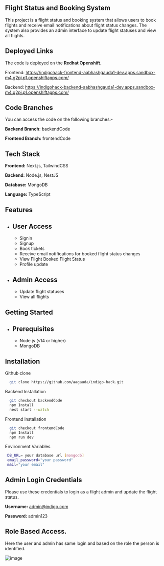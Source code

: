 
## Flight Status and Booking System

This project is a flight status and booking system that allows users to book flights and receive email notifications about flight status changes. The system also provides an admin interface to update flight statuses and view all flights.

## Deployed Links

The code is deployed on the **Redhat Openshift**.

Frontend: https://indigohack-frontend-aabhashgauda1-dev.apps.sandbox-m4.g2pi.p1.openshiftapps.com/

Backend: https://indigohack-backend-aabhashgauda1-dev.apps.sandbox-m4.g2pi.p1.openshiftapps.com/

## Code Branches

You can access the code on the following branches:-

**Backend Branch:** backendCode

**Frontend Branch:** frontendCode


## Tech Stack

**Frontend:** Next.js, TailwindCSS

**Backend:** Node.js, NestJS

**Database:** MongoDB

**Language:** TypeScript


## Features

- ## User Access
    - Signin
    - Signup
    - Book tickets
    - Receive email notifications for booked flight status changes
    - View Flight Booked Flight Status
    - Profile update

- ## Admin Access
    - Update flight statuses
    - View all flights

## Getting Started

- ## Prerequisites
    - Node.js (v14 or higher)
    - MongoDB
## Installation

Github clone

```bash
  git clone https://github.com/aagauda/indigo-hack.git
```

Backend Installation

```bash
  git checkout backendCode
  npm Install
  nest start --watch
```
Frontend Installation

```bash
  git checkout frontendCode
  npm Install
  npm run dev
```

Environment Variables

```bash
 DB_URL= your database url [mongodb]
 email_password="your password"
 mail="your email"
```




## Admin Login Credentials

Please use these credentials to login as a flight admin and update the flight status.

**Username:** admin@indigo.com

**Password:** admin123

## Role Based Access.

Here the user and admin has same login and based on the role the person is identified.

![image](https://github.com/user-attachments/assets/9df8ddfa-883e-4b75-8bf0-d0f3ed926569)


    
